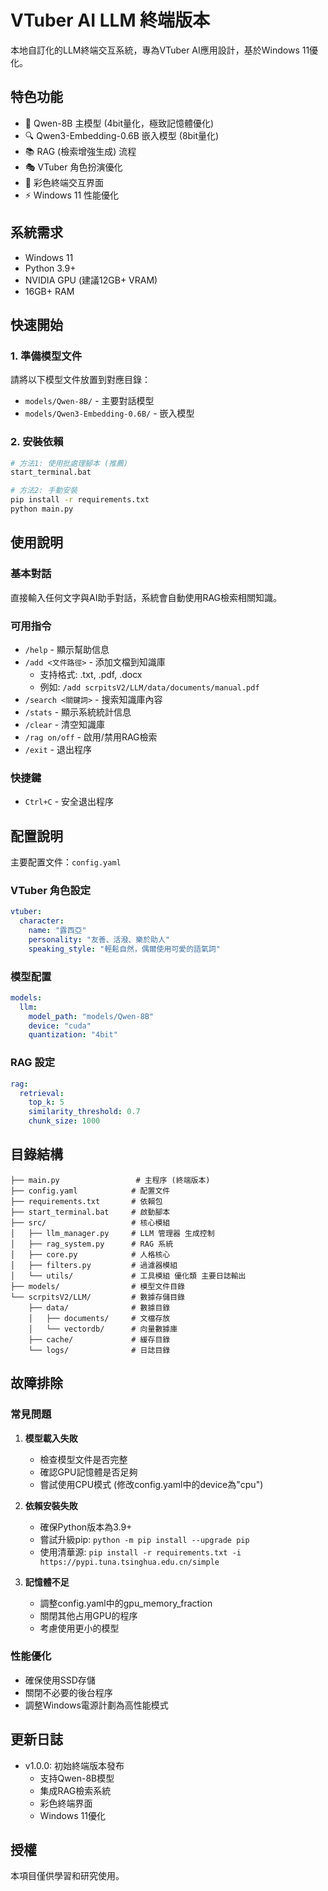 # VTuber AI LLM 終端版本

本地自訂化的LLM終端交互系統，專為VTuber AI應用設計，基於Windows 11優化。

## 特色功能
- 🚀 Qwen-8B 主模型 (4bit量化，極致記憶體優化)
- 🔍 Qwen3-Embedding-0.6B 嵌入模型 (8bit量化)
- 📚 RAG (檢索增強生成) 流程
- 🎭 VTuber 角色扮演優化
- 💬 彩色終端交互界面
- ⚡ Windows 11 性能優化

## 系統需求
- Windows 11
- Python 3.9+
- NVIDIA GPU (建議12GB+ VRAM)
- 16GB+ RAM

## 快速開始

### 1. 準備模型文件
請將以下模型文件放置到對應目錄：
- `models/Qwen-8B/` - 主要對話模型
- `models/Qwen3-Embedding-0.6B/` - 嵌入模型

### 2. 安裝依賴
```bash
# 方法1: 使用批處理腳本 (推薦)
start_terminal.bat

# 方法2: 手動安裝
pip install -r requirements.txt
python main.py
```

## 使用說明

### 基本對話
直接輸入任何文字與AI助手對話，系統會自動使用RAG檢索相關知識。

### 可用指令
- `/help` - 顯示幫助信息
- `/add <文件路徑>` - 添加文檔到知識庫
  - 支持格式: .txt, .pdf, .docx
  - 例如: `/add scrpitsV2/LLM/data/documents/manual.pdf`
- `/search <關鍵詞>` - 搜索知識庫內容
- `/stats` - 顯示系統統計信息
- `/clear` - 清空知識庫
- `/rag on/off` - 啟用/禁用RAG檢索
- `/exit` - 退出程序

### 快捷鍵
- `Ctrl+C` - 安全退出程序

## 配置說明

主要配置文件：`config.yaml`

### VTuber 角色設定
```yaml
vtuber:
  character:
    name: "露西亞"
    personality: "友善、活潑、樂於助人"
    speaking_style: "輕鬆自然，偶爾使用可愛的語氣詞"
```

### 模型配置
```yaml
models:
  llm:
    model_path: "models/Qwen-8B"
    device: "cuda"
    quantization: "4bit"
```

### RAG 設定
```yaml
rag:
  retrieval:
    top_k: 5
    similarity_threshold: 0.7
    chunk_size: 1000
```

## 目錄結構
```
├── main.py                 # 主程序 (終端版本)
├── config.yaml            # 配置文件
├── requirements.txt       # 依賴包
├── start_terminal.bat     # 啟動腳本
├── src/                   # 核心模組
│   ├── llm_manager.py     # LLM 管理器 生成控制
│   ├── rag_system.py      # RAG 系統
│   ├── core.py            # 人格核心
│   ├── filters.py         # 過濾器模組
│   └── utils/             # 工具模組 優化類 主要日誌輸出
├── models/                # 模型文件目錄
└── scrpitsV2/LLM/         # 數據存儲目錄
    ├── data/              # 數據目錄
    │   ├── documents/     # 文檔存放
    │   └── vectordb/      # 向量數據庫
    ├── cache/             # 緩存目錄
    └── logs/              # 日誌目錄
```

## 故障排除

### 常見問題
1. **模型載入失敗**
   - 檢查模型文件是否完整
   - 確認GPU記憶體是否足夠
   - 嘗試使用CPU模式 (修改config.yaml中的device為"cpu")

2. **依賴安裝失敗**
   - 確保Python版本為3.9+
   - 嘗試升級pip: `python -m pip install --upgrade pip`
   - 使用清華源: `pip install -r requirements.txt -i https://pypi.tuna.tsinghua.edu.cn/simple`

3. **記憶體不足**
   - 調整config.yaml中的gpu_memory_fraction
   - 關閉其他占用GPU的程序
   - 考慮使用更小的模型

### 性能優化
- 確保使用SSD存儲
- 關閉不必要的後台程序
- 調整Windows電源計劃為高性能模式

## 更新日誌
- v1.0.0: 初始終端版本發布
  - 支持Qwen-8B模型
  - 集成RAG檢索系統
  - 彩色終端界面
  - Windows 11優化

## 授權
本項目僅供學習和研究使用。